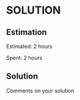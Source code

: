 SOLUTION
========

Estimation
----------
Estimated: 2 hours

Spent: 2 hours


Solution
--------
Comments on your solution
